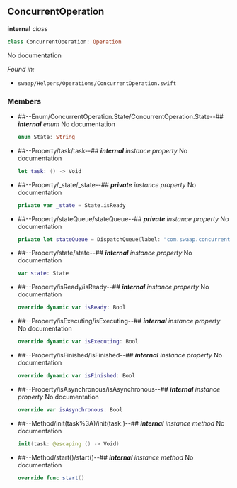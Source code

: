 ## ConcurrentOperation

**internal** *class*

```swift
class ConcurrentOperation: Operation
```

No documentation



*Found in:*

* `swaap/Helpers/Operations/ConcurrentOperation.swift`


### Members



* ##--Enum/ConcurrentOperation.State/ConcurrentOperation.State--##
	***internal*** *enum*
	No documentation
	```swift
	enum State: String
	```

* ##--Property/task/task--##
	***internal*** *instance property*
	No documentation
	```swift
	let task: () -> Void
	```

* ##--Property/_state/_state--##
	***private*** *instance property*
	No documentation
	```swift
	private var _state = State.isReady
	```

* ##--Property/stateQueue/stateQueue--##
	***private*** *instance property*
	No documentation
	```swift
	private let stateQueue = DispatchQueue(label: "com.swaap.concurrentStateQueue")
	```

* ##--Property/state/state--##
	***internal*** *instance property*
	No documentation
	```swift
	var state: State
	```

* ##--Property/isReady/isReady--##
	***internal*** *instance property*
	No documentation
	```swift
	override dynamic var isReady: Bool
	```

* ##--Property/isExecuting/isExecuting--##
	***internal*** *instance property*
	No documentation
	```swift
	override dynamic var isExecuting: Bool
	```

* ##--Property/isFinished/isFinished--##
	***internal*** *instance property*
	No documentation
	```swift
	override dynamic var isFinished: Bool
	```

* ##--Property/isAsynchronous/isAsynchronous--##
	***internal*** *instance property*
	No documentation
	```swift
	override var isAsynchronous: Bool
	```

* ##--Method/init(task%3A)/init(task:)--##
	***internal*** *instance method*
	No documentation
	```swift
	init(task: @escaping () -> Void)
	```

* ##--Method/start()/start()--##
	***internal*** *instance method*
	No documentation
	```swift
	override func start()
	```


